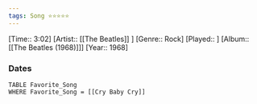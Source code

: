 ```yaml
---
tags: Song ⭐⭐⭐⭐⭐ 
---
```

[Time:: 3:02]
[Artist:: [[The Beatles]] ]
[Genre:: Rock]
[Played:: ]
[Album:: [[The Beatles (1968)]]]
[Year:: 1968]
### Dates
````dataview
TABLE Favorite_Song
WHERE Favorite_Song = [[Cry Baby Cry]]
````